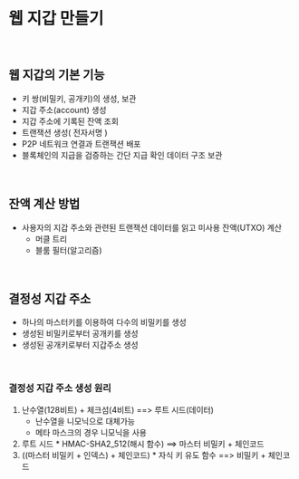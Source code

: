 # 웹 지갑 만들기

<br />

## 웹 지갑의 기본 기능

- 키 쌍(비밀키, 공개키)의 생성, 보관
- 지갑 주소(account) 생성
- 지갑 주소에 기록된 잔액 조회
- 트랜잭션 생성( 전자서명 )
- P2P 네트워크 연결과 트랜잭션 배포
- 블록체인의 지급을 검증하는 간단 지급 확인 데이터 구조 보관

<br />

## 잔액 계산 방법

- 사용자의 지갑 주소와 관련된 트랜잭션 데이터를 읽고 미사용 잔액(UTXO) 계산
    - 머클 트리
    - 블룸 필터(알고리즘)

<br />

## 결정성 지갑 주소

- 하나의 마스터키를 이용하여 다수의 비밀키를 생성
- 생성된 비밀키로부터 공개키를 생성
- 생성된 공개키로부터 지갑주소 생성

<br />

### 결정성 지갑 주소 생성 원리

1. 난수열(128비트) + 체크섬(4비트) ==> 루트 시드(데이터)
    - 난수열을 니모닉으로 대체가능
    - 메타 마스크의 경우 니모닉을 사용
2. 루트 시드 * HMAC-SHA2_512(해시 함수) ==> 마스터 비밀키 + 체인코드
3. ((마스터 비밀키 + 인덱스) + 체인코드) * 자식 키 유도 함수 ==> 비밀키 + 체인코드